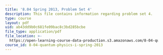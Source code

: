 ```yaml
---
title: '8.04 Spring 2013, Problem Set 4'
description: This file contains information regarding problem set 4.
type: course
layout: pdf
uid: ab43dd9b0c681fe09bac8c3bd285bcbe
file_type: application/pdf
file_location: >-
  https://open-learning-course-data-production.s3.amazonaws.com/8-04-quantum-physics-i-spring-2013/ab43dd9b0c681fe09bac8c3bd285bcbe_MIT8_04S13_ps4.pdf
course_id: 8-04-quantum-physics-i-spring-2013
---
```

